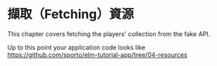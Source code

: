 # 擷取（Fetching）資源

This chapter covers fetching the players' collection from the fake API.

Up to this point your application code looks like <https://github.com/sporto/elm-tutorial-app/tree/04-resources>
